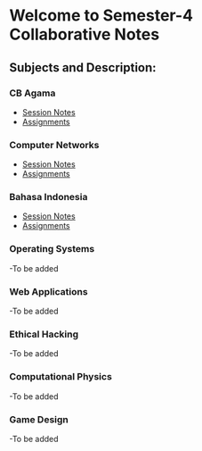 # Welcome to Semester-4 Collaborative Notes

## Subjects and Description:

### CB Agama
- [Session Notes](CB%Agama%Notes)
- [Assignments](CB%Agama%Assignemnts)

### Computer Networks
- [Session Notes](Computer%Networks%Notes)
- [Assignments](Computer%Networks%Assignments)

### Bahasa Indonesia
- [Session Notes](Bahasa%Indonesia%Notes)
- [Assignments](Bahasa%Indonesia%Assignments)
  
### Operating Systems
-To be added
### Web Applications
-To be added
### Ethical Hacking
-To be added
### Computational Physics
-To be added
### Game Design
-To be added
